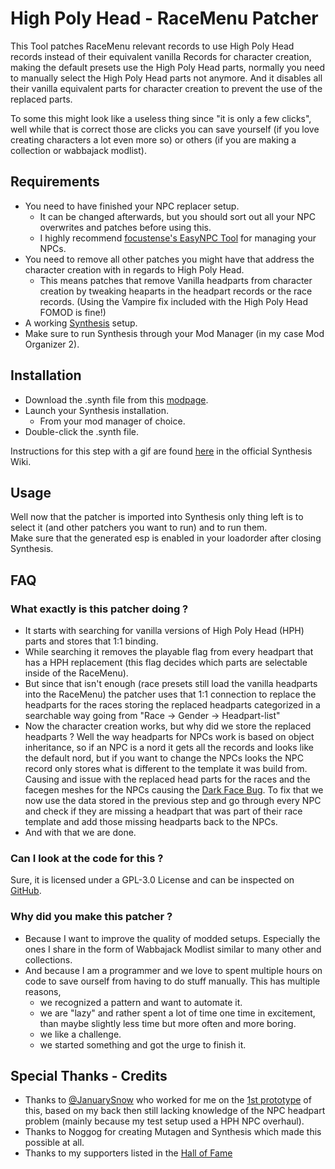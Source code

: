 # High Poly Head - RaceMenu Patcher

This Tool patches RaceMenu relevant records to use High Poly Head records instead of their equivalent vanilla Records for character creation, making the default presets use the High Poly Head parts, normally you need to manually select the High Poly Head parts not anymore.
And it disables all their vanilla equivalent parts for character creation to prevent the use of the replaced parts.

To some this might look like a useless thing since "it is only a few clicks", well while that is correct those are clicks you can save yourself (if you love creating characters a lot even more so) or others (if you are making a collection or wabbajack modlist).

## Requirements

- You need to have finished your NPC replacer setup.
    - It can be changed afterwards, but you should sort out all your NPC overwrites and patches before using this.
    - I highly recommend [focustense's EasyNPC Tool](https://www.nexusmods.com/skyrimspecialedition/mods/52313) for managing your NPCs.
- You need to remove all other patches you might have that address the character creation with in regards to High Poly Head.
    - This means patches that remove Vanilla headparts from character creation by tweaking heaparts in the headpart records or the race records. (Using the Vampire fix included with the High Poly Head FOMOD is fine!)
- A working [Synthesis](https://github.com/Mutagen-Modding/Synthesis/wiki/Installation) setup.
- Make sure to run Synthesis through your Mod Manager (in my case Mod Organizer 2).

## Installation

- Download the .synth file from this [modpage](https://www.nexusmods.com/skyrimspecialedition/mods/71332).
- Launch your Synthesis installation.
    - From your mod manager of choice.
- Double-click the .synth file.

Instructions for this step with a gif are found [here](https://github.com/Mutagen-Modding/Synthesis/wiki/Typical-Usage#using-synth-files) in the official Synthesis Wiki.

## Usage

Well now that the patcher is imported into Synthesis only thing left is to select it (and other patchers you want to run) and to run them.  
Make sure that the generated esp is enabled in your loadorder after closing Synthesis.

## FAQ

### What exactly is this patcher doing ?

- It starts with searching for vanilla versions of High Poly Head (HPH) parts and stores that 1:1 binding.
- While searching it removes the playable flag from every headpart that has a HPH replacement (this flag decides which parts are selectable inside of the RaceMenu).
- But since that isn't enough (race presets still load the vanilla headparts into the RaceMenu) the patcher uses that 1:1 connection to replace the headparts for the races storing the replaced headparts categorized in a searchable way going from "Race -> Gender -> Headpart-list"
- Now the character creation works, but why did we store the replaced headparts ? Well the way headparts for NPCs work is based on object inheritance, so if an NPC is a nord it gets all the records and looks like the default nord, but if you want to change the NPCs looks the NPC record only stores what is different to the template it was build from. Causing and issue with the replaced head parts for the races and the facegen meshes for the NPCs causing the [Dark Face Bug](https://ck.uesp.net/wiki/Dark_Face_Bug). To fix that we now use the data stored in the previous step and go through every NPC and check if they are missing a headpart that was part of their race template and add those missing headparts back to the NPCs.
- And with that we are done.

### Can I look at the code for this ?

Sure, it is licensed under a GPL-3.0 License and can be inspected on [GitHub](https://github.com/EzioTheDeadPoet/HighPolyHead-RaceMenuPatcher).

### Why did you make this patcher ?

- Because I want to improve the quality of modded setups. Especially the ones I share in the form of Wabbajack Modlist similar to many other and collections.
- And because I am a programmer and we love to spent multiple hours on code to save ourself from having to do stuff manually. This has multiple reasons,
    - we recognized a pattern and want to automate it.
    - we are "lazy" and rather spent a lot of time one time in excitement, than maybe slightly less time but more often and more boring.
    - we like a challenge.
    - we started something and got the urge to finish it.

## Special Thanks - Credits

- Thanks to [@JanuarySnow](https://github.com/JanuarySnow) who worked for me on the [1st prototype](https://github.com/JanuarySnow/hph_replacer) of this, based on my back then still lacking knowledge of the NPC headpart problem (mainly because my test setup used a HPH NPC overhaul).
- Thanks to Noggog for creating Mutagen and Synthesis which made this possible at all.
- Thanks to my supporters listed in the [Hall of Fame](https://eziothedeadpoet.github.io/AboutMe/HALLOFFAME.html)
